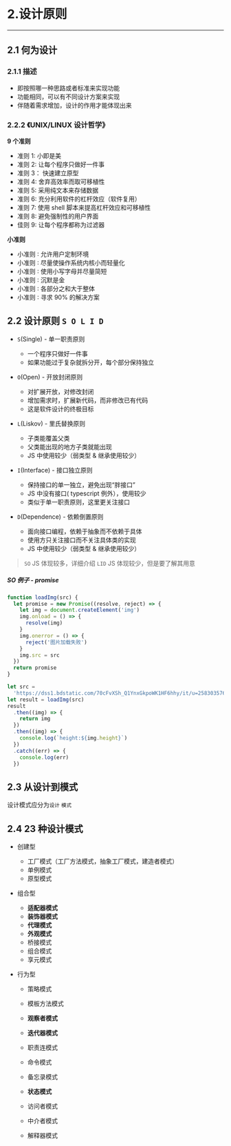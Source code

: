 # 2.设计原则

---

## 2.1 何为设计

### 2.1.1 描述

- 即按照哪一种思路或者标准来实现功能
- 功能相同，可以有不同设计方案来实现
- 伴随着需求增加，设计的作用才能体现出来

### 2.2.2 《UNIX/LINUX 设计哲学》

**9 个准则**

- 准则 1∶ 小即是美
- 准则 2∶ 让每个程序只做好一件事
- 准则 3： 快速建立原型
- 准则 4∶ 舍弃高效率而取可移植性
- 准则 5∶ 采用纯文本来存储数据
- 准则 6∶ 充分利用软件的杠杆效应（软件复用）
- 准则 7∶ 使用 shell 脚本来提高杠杆效应和可移植性
- 准则 8∶ 避免强制性的用户界面
- 佳则 9∶ 让每个程序都称为过滤器

**小准则**

- 小准则 ∶ 允许用户定制环境
- 小准则 ∶ 尽量使操作系统内核小而轻量化
- 小准则 ∶ 使用小写字母并尽量简短
- 小准则 ∶ 沉默是金
- 小准则 ∶ 各部分之和大于整体
- 小准则 ∶ 寻求 90% 的解决方案

## 2.2 设计原则 `S O L I D`

- `S`(Single) - 单一职责原则

  - 一个程序只做好一件事
  - 如果功能过于复杂就拆分开，每个部分保持独立

- `O`(Open) - 开放封闭原则

  - 对扩展开放，对修改封闭
  - 增加需求时，扩展新代码，而非修改已有代码
  - 这是软件设计的终极目标

- `L`(Liskov) - 里氏替换原则

  - 子类能覆盖父类
  - 父类能出现的地方子类就能出现
  - JS 中使用较少（弱类型 & 继承使用较少）

- `I`(Interface) - 接口独立原则

  - 保持接口的单一独立，避免出现“胖接口”
  - JS 中没有接口( typescript 例外），使用较少
  - 类似于单一职责原则，这里更关注接口

- `D`(Dependence) - 依赖倒置原则

  - 面向接口编程，依赖于抽象而不依赖于具体
  - 使用方只关注接口而不关注具体类的实现
  - JS 中使用较少（弱类型 & 继承使用较少）

> `SO` JS 体现较多，详细介绍
> `LID` JS 体现较少，但是要了解其用意

##### SO 例子 - promise

```js
function loadImg(src) {
  let promise = new Promise((resolve, reject) => {
    let img = document.createElement('img')
    img.onload = () => {
      resolve(img)
    }
    img.onerror = () => {
      reject('图片加载失败')
    }
    img.src = src
  })
  return promise
}

let src =
  'https://dss1.bdstatic.com/70cFvXSh_Q1YnxGkpoWK1HF6hhy/it/u=2583035764,1571388243&fm=26&gp=0.jpg'
let result = loadImg(src)
result
  .then((img) => {
    return img
  })
  .then((img) => {
    console.log(`height:${img.height}`)
  })
  .catch((err) => {
    console.log(err)
  })
```

## 2.3 从设计到模式

设计模式应分为`设计` `模式`

## 2.4 23 种设计模式

- 创建型

  - 工厂模式（工厂方法模式，抽象工厂模式，建造者模式）
  - 单例模式
  - 原型模式

- 组合型

  - **适配器模式**
  - **装饰器模式**
  - **代理模式**
  - **外观模式**
  - 桥接模式
  - 组合模式
  - 享元模式

- 行为型

  - 策略模式
  - 模板方法模式
  - **观察者模式**
  - **迭代器模式**
  - 职责连模式
  - 命令模式

  - 备忘录模式
  - **状态模式**
  - 访问者模式
  - 中介者模式
  - 解释器模式
